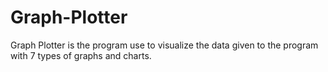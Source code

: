 # Graph-Plotter
Graph Plotter is the program use to visualize the data given to the program with 7 types of graphs and charts.
